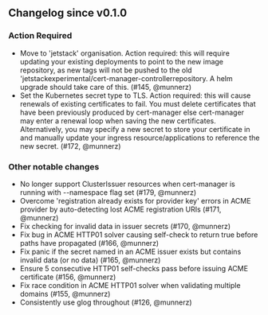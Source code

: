 ## Changelog since v0.1.0
### Action Required
- Move to 'jetstack' organisation. Action required: this will require updating your existing deployments to point to the new image repository, as new tags will not be pushed to the old 'jetstackexperimental/cert-manager-controllerrepository. A helm upgrade should take care of this. (#145, @munnerz)
- Set the Kubernetes secret type to TLS. Action required: this will cause renewals of existing certificates to fail. You must delete certificates that have been previously produced by cert-manager else cert-manager may enter a renewal loop when saving the new certificates. Alternatively, you may specify a new secret to store your certificate in and manually update your ingress resource/applications to reference the new secret. (#172, @munnerz)

### Other notable changes
- No longer support ClusterIssuer resources when cert-manager is running with --namespace flag set (#179, @munnerz)
- Overcome 'registration already exists for provider key' errors in ACME provider by auto-detecting lost ACME registration URIs (#171, @munnerz)
- Fix checking for invalid data in issuer secrets (#170, @munnerz)
- Fix bug in ACME HTTP01 solver causing self-check to return true before paths have propagated (#166, @munnerz)
- Fix panic if the secret named in an ACME issuer exists but contains invalid data (or no data) (#165, @munnerz)
- Ensure 5 consecutive HTTP01 self-checks pass before issuing ACME certificate (#156, @munnerz)
- Fix race condition in ACME HTTP01 solver when validating multiple domains (#155, @munnerz)
- Consistently use glog throughout (#126, @munnerz)
